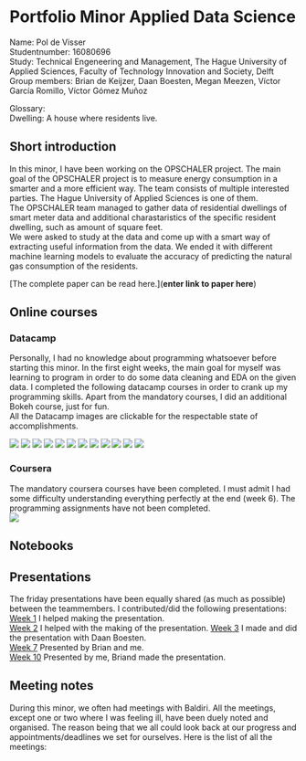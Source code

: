 # Portfolio Minor Applied Data Science  
  
Name: Pol de Visser  
Studentnumber: 16080696  
Study: Technical Engeneering and Management, The Hague University of Applied Sciences, Faculty of Technology Innovation and Society, Delft   
Group members: Brian de Keijzer, Daan Boesten, Megan Meezen, Víctor García Romillo, Víctor Gómez Muñoz
  
Glossary:  
Dwelling: A house where residents live.  


## Short introduction
In this minor, I have been working on the OPSCHALER project. The main goal of the OPSCHALER project is to measure energy consumption in a smarter and a more efficient way. The team consists of multiple interested parties. The Hague University of Applied Sciences is one of them.  
The OPSCHALER team managed to gather data of residential dwellings of smart meter data and additional charastaristics of the specific resident dwelling, such as amount of square feet.  
We were asked to study at the data and come up with a smart way of extracting useful information from the data. We ended it with different machine learning models to evaluate the accuracy of predicting the natural gas consumption of the residents.  
   
[The complete paper can be read here.](**enter link to paper here**)
  


## Online courses
### Datacamp
Personally, I had no knowledge about programming whatsoever before starting this minor. In the first eight weeks, the main goal for myself was learning to program in order to do some data cleaning and EDA on the given data. I completed the following datacamp courses in order to crank up my programming skills. Apart from the mandatory courses, I did an additional Bokeh course, just for fun.  
All the Datacamp images are clickable for the respectable state of accomplishments.

<img src="https://github.com/deKeijzer/KB-74-OPSCHALER/blob/master/Personal_folders/Pol/Portfolio/Images/datacamp/images/overview.jpg?raw=true">  
<a href="https://github.com/deKeijzer/KB-74-OPSCHALER/blob/master/Personal_folders/Pol/Portfolio/Images/datacamp/accomplishments/introduction_python.pdf"><img src="https://github.com/deKeijzer/KB-74-OPSCHALER/blob/master/Personal_folders/Pol/Portfolio/Images/datacamp/images/introduction_to_python.jpg?raw=true" /></a>
<a href="https://github.com/deKeijzer/KB-74-OPSCHALER/blob/master/Personal_folders/Pol/Portfolio/Images/datacamp/accomplishments/intermediate_python.pdf"><img src="https://github.com/deKeijzer/KB-74-OPSCHALER/blob/master/Personal_folders/Pol/Portfolio/Images/datacamp/images/intermediate_python.jpg?raw=true" /></a>
<a href="https://github.com/deKeijzer/KB-74-OPSCHALER/blob/master/Personal_folders/Pol/Portfolio/Images/datacamp/accomplishments/into_datavis.pdf"><img src="https://github.com/deKeijzer/KB-74-OPSCHALER/blob/master/Personal_folders/Pol/Portfolio/Images/datacamp/images/intro_datavis.jpg?raw=true" /></a>
<a href="https://github.com/deKeijzer/KB-74-OPSCHALER/blob/master/Personal_folders/Pol/Portfolio/Images/datacamp/accomplishments/importing_data1.pdf"><img src="https://github.com/deKeijzer/KB-74-OPSCHALER/blob/master/Personal_folders/Pol/Portfolio/Images/datacamp/images/importing_data1.jpg?raw=true" /></a>
<a href="https://github.com/deKeijzer/KB-74-OPSCHALER/blob/master/Personal_folders/Pol/Portfolio/Images/datacamp/accomplishments/cleaning_data.pdf"><img src="https://github.com/deKeijzer/KB-74-OPSCHALER/blob/master/Personal_folders/Pol/Portfolio/Images/datacamp/images/cleaning_data_python.jpg?raw=true" /></a>
<a href="https://github.com/deKeijzer/KB-74-OPSCHALER/blob/master/Personal_folders/Pol/Portfolio/Images/datacamp/accomplishments/pandas_foundations.pdf"><img src="https://github.com/deKeijzer/KB-74-OPSCHALER/blob/master/Personal_folders/Pol/Portfolio/Images/datacamp/images/pandas_foundations.jpg?raw=true" /></a>
<a href="https://github.com/deKeijzer/KB-74-OPSCHALER/blob/master/Personal_folders/Pol/Portfolio/Images/datacamp/accomplishments/python_toolbox1.pdf"><img src="https://github.com/deKeijzer/KB-74-OPSCHALER/blob/master/Personal_folders/Pol/Portfolio/Images/datacamp/images/python_toolbox1.jpg?raw=true" /></a>
<a href="https://github.com/deKeijzer/KB-74-OPSCHALER/blob/master/Personal_folders/Pol/Portfolio/Images/datacamp/accomplishments/python_toolbox2.pdf"><img src="https://github.com/deKeijzer/KB-74-OPSCHALER/blob/master/Personal_folders/Pol/Portfolio/Images/datacamp/images/python_toolbox2.jpg?raw=true" /></a>
<a href="https://github.com/deKeijzer/KB-74-OPSCHALER/blob/master/Personal_folders/Pol/Portfolio/Images/datacamp/accomplishments/statistical_thinking.pdf"><img src="https://github.com/deKeijzer/KB-74-OPSCHALER/blob/master/Personal_folders/Pol/Portfolio/Images/datacamp/images/statistical_thinking.jpg?raw=true" /></a>
<a href="https://github.com/deKeijzer/KB-74-OPSCHALER/blob/master/Personal_folders/Pol/Portfolio/Images/datacamp/accomplishments/scikit.pdf"><img src="https://github.com/deKeijzer/KB-74-OPSCHALER/blob/master/Personal_folders/Pol/Portfolio/Images/datacamp/images/scikit.jpg?raw=true" /></a>
<a href="https://github.com/deKeijzer/KB-74-OPSCHALER/blob/master/Personal_folders/Pol/Portfolio/Images/datacamp/accomplishments/interactive_bokeh.pdf"><img src="https://github.com/deKeijzer/KB-74-OPSCHALER/blob/master/Personal_folders/Pol/Portfolio/Images/datacamp/images/interactive_bokeh.jpg?raw=true" /></a>  
  
### Coursera   
The mandatory coursera courses have been completed. I must admit I had some difficulty understanding everything perfectly at the end (week 6). The programming assignments have not been completed.   
<img src="https://github.com/deKeijzer/KB-74-OPSCHALER/blob/master/Personal_folders/Pol/Portfolio/Images/coursera.jpg?raw=true" />

   
## Notebooks
## Presentations
The friday presentations have been equally shared (as much as possible) between the teammembers. I contributed/did the following presentations:  
[Week 1](https://github.com/deKeijzer/KB-74-OPSCHALER/blob/master/appendix/friday%20presentations/7-9-2018.pptx) I helped making the presentation.  
[Week 2](https://github.com/deKeijzer/KB-74-OPSCHALER/blob/master/appendix/friday%20presentations/14-9-2018.pptx) I helped with the making of the presentation.
[Week 3](https://github.com/deKeijzer/KB-74-OPSCHALER/blob/master/appendix/friday%20presentations/21-09-2018.pptx) I made and did the presentation with Daan Boesten.  
[Week 7](https://github.com/deKeijzer/KB-74-OPSCHALER/blob/master/appendix/friday%20presentations/17-10-2018.pptx) Presented by Brian and me.  
[Week 10](https://github.com/deKeijzer/KB-74-OPSCHALER/blob/master/appendix/friday%20presentations/9-11-2018.pptx) Presented by me, Briand made the presentation. 

## Meeting notes
During this minor, we often had meetings with Baldiri. All the meetings, except one or two where I was feeling ill, have been duely noted and organised. The reason being that we all could look back at our progress and appointments/deadlines we set for ourselves. Here is the list of all the meetings:  



